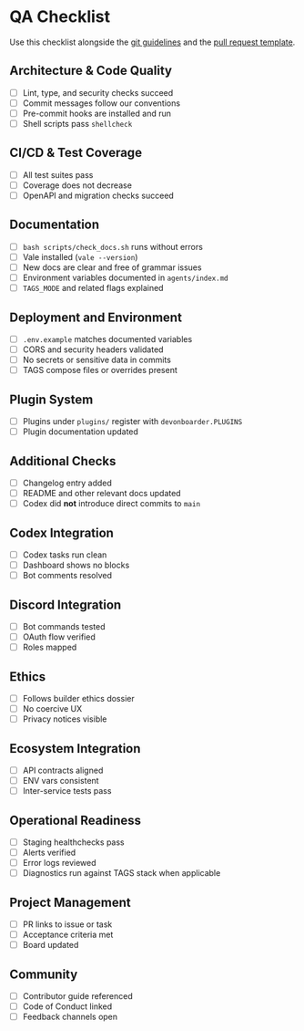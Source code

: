 # QA Checklist

Use this checklist alongside the [git guidelines](git-guidelines.md) and the [pull request template](../.github/pull_request_template.md).

## Architecture & Code Quality

- [ ] Lint, type, and security checks succeed
- [ ] Commit messages follow our conventions
- [ ] Pre-commit hooks are installed and run
- [ ] Shell scripts pass `shellcheck`

## CI/CD & Test Coverage

- [ ] All test suites pass
- [ ] Coverage does not decrease
- [ ] OpenAPI and migration checks succeed

## Documentation

- [ ] `bash scripts/check_docs.sh` runs without errors
- [ ] Vale installed (`vale --version`)
- [ ] New docs are clear and free of grammar issues
- [ ] Environment variables documented in `agents/index.md`
- [ ] `TAGS_MODE` and related flags explained

## Deployment and Environment

- [ ] `.env.example` matches documented variables
- [ ] CORS and security headers validated
- [ ] No secrets or sensitive data in commits
- [ ] TAGS compose files or overrides present

## Plugin System

- [ ] Plugins under `plugins/` register with `devonboarder.PLUGINS`
- [ ] Plugin documentation updated

## Additional Checks

- [ ] Changelog entry added
- [ ] README and other relevant docs updated
- [ ] Codex did **not** introduce direct commits to `main`

## Codex Integration

- [ ] Codex tasks run clean
- [ ] Dashboard shows no blocks
- [ ] Bot comments resolved

## Discord Integration

- [ ] Bot commands tested
- [ ] OAuth flow verified
- [ ] Roles mapped

## Ethics

- [ ] Follows builder ethics dossier
- [ ] No coercive UX
- [ ] Privacy notices visible

## Ecosystem Integration

- [ ] API contracts aligned
- [ ] ENV vars consistent
- [ ] Inter-service tests pass

## Operational Readiness

- [ ] Staging healthchecks pass
- [ ] Alerts verified
- [ ] Error logs reviewed
- [ ] Diagnostics run against TAGS stack when applicable

## Project Management

- [ ] PR links to issue or task
- [ ] Acceptance criteria met
- [ ] Board updated

## Community

- [ ] Contributor guide referenced
- [ ] Code of Conduct linked
- [ ] Feedback channels open
